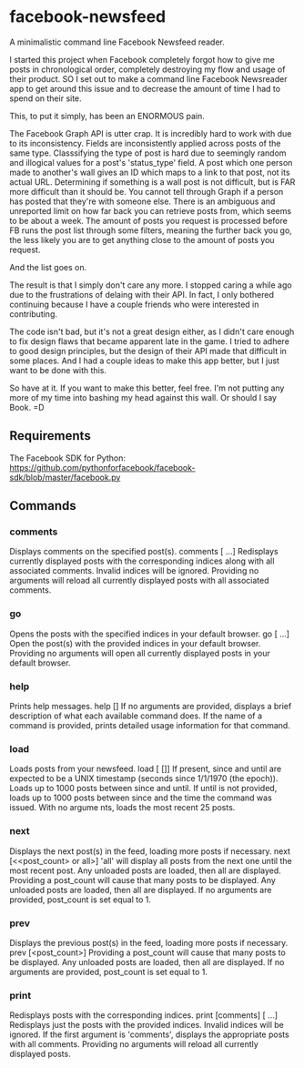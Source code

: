 facebook-newsfeed
=================

A minimalistic command line Facebook Newsfeed reader.

I started this project when Facebook completely forgot how to give me posts in chronological order, completely destroying my flow and usage of their product. SO I set out to make a command line Facebook Newsreader app to get around this issue and to decrease the amount of time I had to spend on their site.

This, to put it simply, has been an ENORMOUS pain.

The Facebook Graph API is utter crap. It is incredibly hard to work with due to its inconsistency. Fields are inconsistently applied across posts of the same type.  Classsifying the type of post is hard due to seemingly random and illogical values for a post's 'status_type' field. A post which one person made to another's wall gives an ID which maps to a link to that post, not its actual URL. Determining if something is a wall post is not difficult, but is FAR more difficult than it should be. You cannot tell through Graph if a person has posted that they're with someone else. There is an ambiguous and unreported limit on how far back you can retrieve posts from, which seems to be about a week. The amount of posts you request is processed before FB runs the post list through some filters, meaning the further back you go, the less likely you are to get anything close to the amount of posts you request.

And the list goes on.

The result is that I simply don't care any more. I stopped caring a while ago due to the frustrations of delaing with their API. In fact, I only bothered continuing because I have a couple friends who were interested in contributing.

The code isn't bad, but it's not a great design either, as I didn't care enough to fix design flaws that became apparent late in the game. I tried to adhere to good design principles, but the design of their API made that difficult in some places. And I had a couple ideas to make this app better, but I just want to be done with this.

So have at it. If you want to make this better, feel free. I'm not putting any more of my time into bashing my head against this wall. Or should I say Book. =D

## Requirements
The Facebook SDK for Python: https://github.com/pythonforfacebook/facebook-sdk/blob/master/facebook.py

## Commands
### comments
Displays comments on the specified post(s).
comments [<int> ...]
    Redisplays currently displayed posts with the corresponding indices along with all associated comments. Invalid indices will be ignored.
    Providing no arguments will reload all currently displayed posts with all associated comments.

### go
Opens the posts with the specified indices in your default browser.
go [<int> ...]
    Open the post(s) with the provided indices in your default browser.
    Providing no arguments will open all currently displayed posts in your default browser.

### help
Prints help messages.
help [<command>]
    If no arguments are provided, displays a brief description of what each available command does.
    If the name of a command is provided, prints detailed usage information for that command.

### load
Loads posts from your newsfeed.
load [<since> [<until>]]
    If present, since and until are expected to be a UNIX timestamp (seconds since 1/1/1970 (the epoch)).
    Loads up to 1000 posts between since and until. If until is not provided, loads up to 1000 posts between since and the time the command was issued. With no argume
nts, loads the most recent 25 posts.

### next
Displays the next post(s) in the feed, loading more posts if necessary.
next [<<post_count> or all>]
    'all' will display all posts from the next one until the most recent post. Any unloaded posts are loaded, then all are displayed.
    Providing a post_count will cause that many posts to be displayed. Any unloaded posts are loaded, then all are displayed.
    If no arguments are provided, post_count is set equal to 1.

### prev
Displays the previous post(s) in the feed, loading more posts if necessary.
prev [<post_count>]
    Providing a post_count will cause that many posts to be displayed. Any unloaded posts are loaded, then all are displayed.
    If no arguments are provided, post_count is set equal to 1.

### print
Redisplays posts with the corresponding indices.
print [comments] [<int> ...]
    Redisplays just the posts with the provided indices. Invalid indices will be ignored.
    If the first argument is 'comments', displays the appropriate posts with all comments.
    Providing no arguments will reload all currently displayed posts.
 
